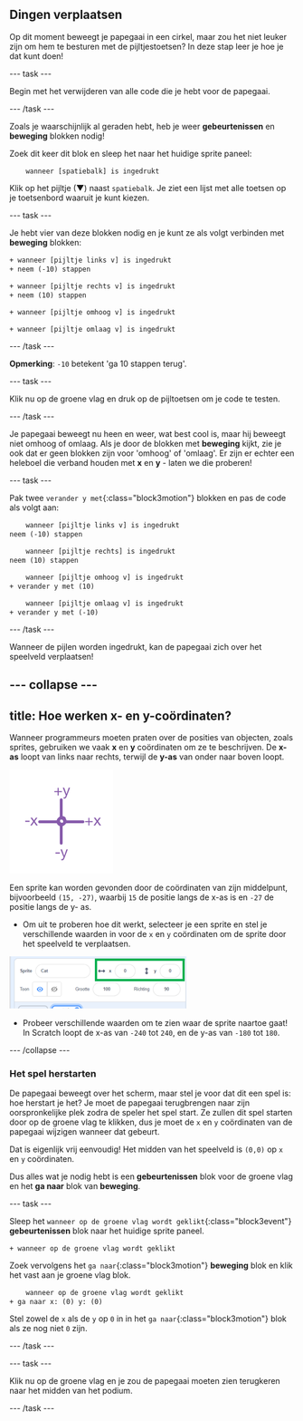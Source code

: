 ## Dingen verplaatsen

Op dit moment beweegt je papegaai in een cirkel, maar zou het niet leuker zijn om hem te besturen met de pijltjestoetsen? In deze stap leer je hoe je dat kunt doen!

--- task ---

Begin met het verwijderen van alle code die je hebt voor de papegaai.

--- /task ---

Zoals je waarschijnlijk al geraden hebt, heb je weer **gebeurtenissen** en **beweging** blokken nodig!


Zoek dit keer dit blok en sleep het naar het huidige sprite paneel:

```blocks3
    wanneer [spatiebalk] is ingedrukt
```

Klik op het pijltje (▼) naast `spatiebalk`. Je ziet een lijst met alle toetsen op je toetsenbord waaruit je kunt kiezen.

--- task ---

Je hebt vier van deze blokken nodig en je kunt ze als volgt verbinden met **beweging** blokken:

```blocks3
+ wanneer [pijltje links v] is ingedrukt
+ neem (-10) stappen
```

```blocks3
+ wanneer [pijltje rechts v] is ingedrukt
+ neem (10) stappen
```

```blocks3
+ wanneer [pijltje omhoog v] is ingedrukt
```

```blocks3
+ wanneer [pijltje omlaag v] is ingedrukt
```

--- /task ---

**Opmerking**: `-10` betekent 'ga 10 stappen terug'.

--- task ---

Klik nu op de groene vlag en druk op de pijltoetsen om je code te testen.

--- /task ---

Je papegaai beweegt nu heen en weer, wat best cool is, maar hij beweegt niet omhoog of omlaag. Als je door de blokken met **beweging** kijkt, zie je ook dat er geen blokken zijn voor 'omhoog' of 'omlaag'. Er zijn er echter een heleboel die verband houden met **x** en **y** - laten we die proberen!

--- task ---

Pak twee `verander y met`{:class="block3motion"} blokken en pas de code als volgt aan:

```blocks3
    wanneer [pijltje links v] is ingedrukt
neem (-10) stappen
```

```blocks3
    wanneer [pijltje rechts] is ingedrukt
neem (10) stappen
```

```blocks3
    wanneer [pijltje omhoog v] is ingedrukt
+ verander y met (10)
```

```blocks3
    wanneer [pijltje omlaag v] is ingedrukt
+ verander y met (-10)
```

--- /task ---

Wanneer de pijlen worden ingedrukt, kan de papegaai zich over het speelveld verplaatsen!

--- collapse ---
---
title: Hoe werken x- en y-coördinaten?
---

Wanneer programmeurs moeten praten over de posities van objecten, zoals sprites, gebruiken we vaak **x** en **y** coördinaten om ze te beschrijven. De **x-as** loopt van links naar rechts, terwijl de **y-as** van onder naar boven loopt.

![](images/moving3.png)

Een sprite kan worden gevonden door de coördinaten van zijn middelpunt, bijvoorbeeld `(15, -27)`, waarbij `15` de positie langs de x-as is en `-27` de positie langs de y- as.

+ Om uit te proberen hoe dit werkt, selecteer je een sprite en stel je verschillende waarden in voor de `x` en `y` coördinaten om de sprite door het speelveld te verplaatsen.

![](images/xycoords.png)

+  Probeer verschillende waarden om te zien waar de sprite naartoe gaat! In Scratch loopt de x-as van `-240` tot `240`, en de y-as van `-180` tot `180`.

--- /collapse ---

### Het spel herstarten

De papegaai beweegt over het scherm, maar stel je voor dat dit een spel is: hoe herstart je het? Je moet de papegaai terugbrengen naar zijn oorspronkelijke plek zodra de speler het spel start. Ze zullen dit spel starten door op de groene vlag te klikken, dus je moet de `x` en `y` coördinaten van de papegaai wijzigen wanneer dat gebeurt.

Dat is eigenlijk vrij eenvoudig! Het midden van het speelveld is `(0,0)` op `x` en `y` coördinaten.

Dus alles wat je nodig hebt is een **gebeurtenissen** blok voor de groene vlag en het **ga naar** blok van **beweging**.

--- task ---

Sleep het `wanneer op de groene vlag wordt geklikt`{:class="block3event"} **gebeurtenissen** blok naar het huidige sprite paneel.

```blocks3
+ wanneer op de groene vlag wordt geklikt
```

Zoek vervolgens het `ga naar`{:class="block3motion"} **beweging** blok en klik het vast aan je groene vlag blok.

```blocks3
    wanneer op de groene vlag wordt geklikt
+ ga naar x: (0) y: (0)
```

Stel zowel de `x` als de `y` op `0` in in het `ga naar`{:class="block3motion"} blok als ze nog niet `0` zijn.

--- /task ---

--- task ---

 Klik nu op de groene vlag en je zou de papegaai moeten zien terugkeren naar het midden van het podium.

--- /task ---
